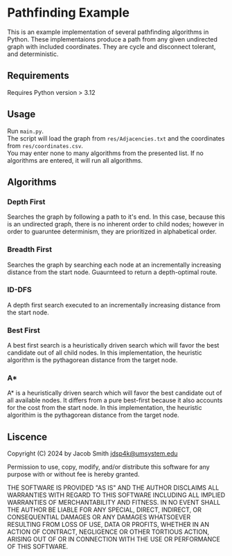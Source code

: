 # Pathfinding Example
This is an example implementation of several pathfinding algorithms in Python. These implementaions produce a path from any given undirected graph with included coordinates. They are cycle and disconnect tolerant, and deterministic.

## Requirements
Requires Python version > 3.12

## Usage
Run `main.py`.  
The script will load the graph from `res/Adjacencies.txt` and the coordinates from `res/coordinates.csv`.  
You may enter none to many algorithms from the presented list. If no algorithms are entered, it will run all algorithms.  

## Algorithms

### Depth First
Searches the graph by following a path to it's end. In this case, because this is an undirected graph, there is no inherent order to child nodes; however in order to guaruntee determinism, they are prioritized in alphabetical order.

### Breadth First
Searches the graph by searching each node at an incrementally increasing distance from the start node. Guaurnteed to return a depth-optimal route. 

### ID-DFS
A depth first search executed to an incrementally increasing distance from the start node.

### Best First
A best first search is a heuristically driven search which will favor the best candidate out of all child nodes. In this implementation, the heuristic algorithm is the pythagorean distance from the target node.

### A*
A* is a heuristically driven search which will favor the best candidate out of all available nodes. It differs from a pure best-first because it also accounts for the cost from the start node. In this implementation, the heuristic algorithim is the pythagorean distance from the target node.

## Liscence
Copyright (C) 2024 by Jacob Smith <jdsp4k@umsystem.edu>

Permission to use, copy, modify, and/or distribute this software for any purpose with or without fee is hereby granted.

THE SOFTWARE IS PROVIDED "AS IS" AND THE AUTHOR DISCLAIMS ALL WARRANTIES WITH REGARD TO THIS SOFTWARE INCLUDING ALL IMPLIED WARRANTIES OF MERCHANTABILITY AND FITNESS. IN NO EVENT SHALL THE AUTHOR BE LIABLE FOR ANY SPECIAL, DIRECT, INDIRECT, OR CONSEQUENTIAL DAMAGES OR ANY DAMAGES WHATSOEVER RESULTING FROM LOSS OF USE, DATA OR PROFITS, WHETHER IN AN ACTION OF CONTRACT, NEGLIGENCE OR OTHER TORTIOUS ACTION, ARISING OUT OF OR IN CONNECTION WITH THE USE OR PERFORMANCE OF THIS SOFTWARE.
